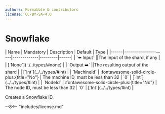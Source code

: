 ```yaml
---
authors: Formabble & contributors
license: CC-BY-SA-4.0
---
```



# Snowflake

<div class="sh-parameters" markdown="1">
| Name | Mandatory | Description | Default | Type |
|------|---------------------|-------------|---------|------|
| `⬅️ Input` ||The input of the shard, if any | | [`None`](../../types/#none) |
| `Output ➡️` ||The resulting output of the shard | | [`Int`](../../types/#int) |
| `MachineId` | :fontawesome-solid-circle-plus:{title="No"}  | The machine ID, must be less than 32 | `0` | [`Int`](../../types/#int) |
| `NodeId` | :fontawesome-solid-circle-plus:{title="No"}  | The node ID, must be less than 32 | `0` | [`Int`](../../types/#int) |

</div>

Creates a Snowflake ID.

--8<-- "includes/license.md"

